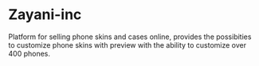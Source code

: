 # Zayani-inc
Platform for selling phone skins and cases online, provides the possibities to customize phone skins with preview with the ability to customize over 400 phones.
